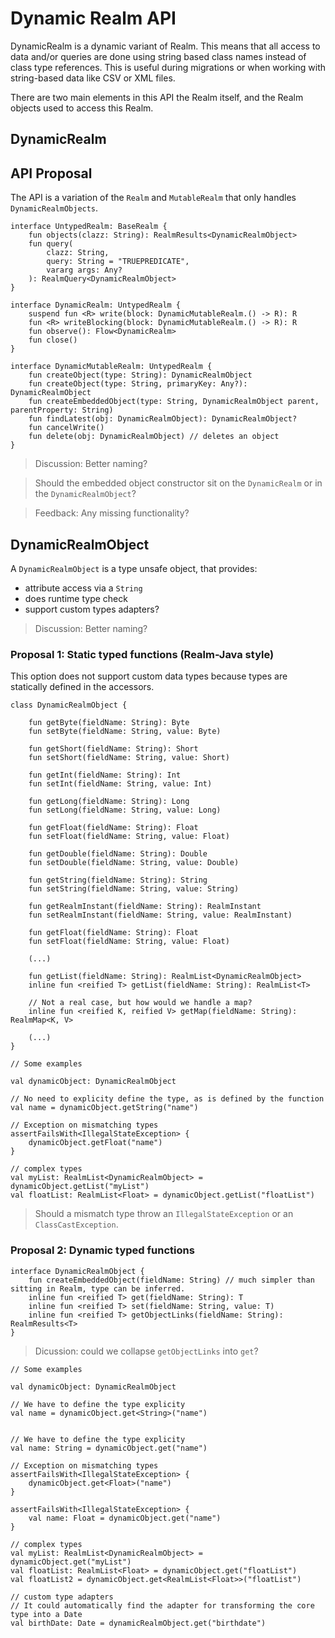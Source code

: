 # Dynamic Realm API 
DynamicRealm is a dynamic variant of Realm. This means that all access to data and/or queries are done using string based class names instead of class type references. This is useful during migrations or when working with string-based data like CSV or XML files.

There are two main elements in this API the Realm itself, and the Realm objects used to access this Realm.

## DynamicRealm

## API Proposal

The API is a variation of the `Realm` and `MutableRealm` that only handles `DynamicRealmObjects`.

```
interface UntypedRealm: BaseRealm {
    fun objects(clazz: String): RealmResults<DynamicRealmObject>
    fun query(
        clazz: String,
        query: String = "TRUEPREDICATE",
        vararg args: Any?
    ): RealmQuery<DynamicRealmObject>
}

interface DynamicRealm: UntypedRealm {
    suspend fun <R> write(block: DynamicMutableRealm.() -> R): R 
    fun <R> writeBlocking(block: DynamicMutableRealm.() -> R): R
    fun observe(): Flow<DynamicRealm>
    fun close()
}

interface DynamicMutableRealm: UntypedRealm {
    fun createObject(type: String): DynamicRealmObject
    fun createObject(type: String, primaryKey: Any?): DynamicRealmObject
    fun createEmbeddedObject(type: String, DynamicRealmObject parent, parentProperty: String)
    fun findLatest(obj: DynamicRealmObject): DynamicRealmObject?
    fun cancelWrite()
    fun delete(obj: DynamicRealmObject) // deletes an object
}
```
> Discussion: Better naming?

> Should the embedded object constructor sit on the `DynamicRealm` or in the `DynamicRealmObject`?

> Feedback: Any missing functionality?

## DynamicRealmObject

A `DynamicRealmObject` is a type unsafe object, that provides:
-  attribute access via a `String`
- does runtime type check
- support custom types adapters?

> Discussion: Better naming?

### Proposal 1: Static typed functions (Realm-Java style)

This option does not support custom data types because types are statically defined in the accessors.

```
class DynamicRealmObject {

    fun getByte(fieldName: String): Byte
    fun setByte(fieldName: String, value: Byte)

    fun getShort(fieldName: String): Short
    fun setShort(fieldName: String, value: Short)

    fun getInt(fieldName: String): Int
    fun setInt(fieldName: String, value: Int)

    fun getLong(fieldName: String): Long
    fun setLong(fieldName: String, value: Long)

    fun getFloat(fieldName: String): Float
    fun setFloat(fieldName: String, value: Float)

    fun getDouble(fieldName: String): Double
    fun setDouble(fieldName: String, value: Double)

    fun getString(fieldName: String): String
    fun setString(fieldName: String, value: String)

    fun getRealmInstant(fieldName: String): RealmInstant
    fun setRealmInstant(fieldName: String, value: RealmInstant)

    fun getFloat(fieldName: String): Float
    fun setFloat(fieldName: String, value: Float)

    (...)

    fun getList(fieldName: String): RealmList<DynamicRealmObject>
    inline fun <reified T> getList(fieldName: String): RealmList<T>
    
    // Not a real case, but how would we handle a map?
    inline fun <reified K, reified V> getMap(fieldName: String): RealmMap<K, V>
    
    (...)
}
```

```
// Some examples

val dynamicObject: DynamicRealmObject

// No need to explicity define the type, as is defined by the function
val name = dynamicObject.getString("name")

// Exception on mismatching types
assertFailsWith<IllegalStateException> {
    dynamicObject.getFloat("name")
}

// complex types
val myList: RealmList<DynamicRealmObject> = dynamicObject.getList("myList")
val floatList: RealmList<Float> = dynamicObject.getList("floatList")
```
> Should a mismatch type throw an `IllegalStateException` or an `ClassCastException`.

### Proposal 2: Dynamic typed functions

```
interface DynamicRealmObject {
    fun createEmbeddedObject(fieldName: String) // much simpler than sitting in Realm, type can be inferred.
    inline fun <reified T> get(fieldName: String): T
    inline fun <reified T> set(fieldName: String, value: T)
    inline fun <reified T> getObjectLinks(fieldName: String): RealmResults<T>
}
```

> Dicussion: could we collapse `getObjectLinks` into `get`?

```
// Some examples

val dynamicObject: DynamicRealmObject

// We have to define the type explicity
val name = dynamicObject.get<String>("name")


// We have to define the type explicity
val name: String = dynamicObject.get("name")

// Exception on mismatching types
assertFailsWith<IllegalStateException> {
    dynamicObject.get<Float>("name")
}

assertFailsWith<IllegalStateException> {
    val name: Float = dynamicObject.get("name")
}

// complex types
val myList: RealmList<DynamicRealmObject> = dynamicObject.get("myList")
val floatList: RealmList<Float> = dynamicObject.get("floatList")
val floatList2 = dynamicObject.get<RealmList<Float>>("floatList")

// custom type adapters
// It could automatically find the adapter for transforming the core type into a Date
val birthDate: Date = dynamicRealmObject.get("birthdate")
```